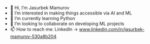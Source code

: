 - 👋 Hi, I’m Jasurbek Mamurov
- 👀 I’m interested in making things accessible via AI and ML
- 🌱 I’m currently learning Python
- 💞️ I’m looking to collaborate on developing ML projects
- 📫 How to reach me:
LinkedIn -> www.linkedin.com/in/jasurbek-mamurov-530a8b204
